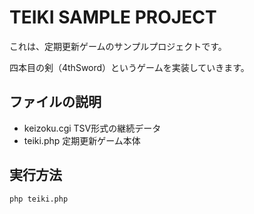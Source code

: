 # TEIKI SAMPLE PROJECT

これは、定期更新ゲームのサンプルプロジェクトです。

四本目の剣（4thSword）というゲームを実装していきます。

## ファイルの説明

- keizoku.cgi TSV形式の継続データ
- teiki.php 定期更新ゲーム本体

## 実行方法

    php teiki.php

